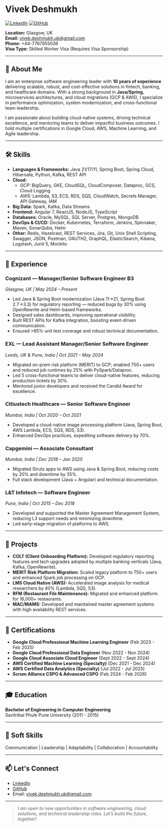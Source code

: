 # Vivek Deshmukh

[![LinkedIn](https://img.shields.io/badge/LinkedIn-vivekdeshmukh7-blue?logo=linkedin)](https://www.linkedin.com/in/vivekdeshmukh7/)
[![GitHub](https://img.shields.io/badge/GitHub-vsd7-black?logo=github)](https://github.com/vsd7)

**Location:** Glasgow, UK  
**Email:** vivek.deshmukh.uk@gmail.com  
**Phone:** +44-7767955036  
**Visa Type:** Skilled Worker Visa (Requires Visa Sponsorship)

---

## 👋 About Me

I am an enterprise software engineering leader with **10 years of experience** delivering scalable, robust, and cost-effective solutions in fintech, banking, and healthcare domains. With a strong background in **Java/Spring**, microservices architectures, and cloud migrations (GCP & AWS), I specialize in performance optimization, system modernization, and cross-functional team leadership.

I am passionate about building cloud-native systems, driving technical excellence, and mentoring teams to deliver impactful business outcomes. I hold multiple certifications in Google Cloud, AWS, Machine Learning, and Agile leadership.

---

## 🛠️ Skills

- **Languages & Frameworks:** Java 21/17/11, Spring Boot, Spring Cloud, Hibernate, Python, Kafka, REST API
- **Cloud:**  
  - *GCP:* BigQuery, GKE, CloudSQL, CloudComposer, Dataproc, GCS, Cloud Logging  
  - *AWS:* Lambda, S3, ECS, RDS, SQS, CloudWatch, Secrets Manager, API Gateway, IAM
- **Big Data:** Spark, Kafka, Data Streams
- **Frontend:** Angular 7, ReactJS, NodeJS, TypeScript
- **Databases:** Oracle, MySQL, SQL Server, Postgres, MongoDB
- **DevOps & CI/CD:** Docker, Kubernetes, Terraform, Jenkins, Spinnaker, Maven, SonarQube, Helm
- **Other:** Redis, Hazelcast, REST Services, Jira, Git, Unix Shell Scripting, Swagger, JSON, Postman, OAUTH2, GraphQL, ElasticSearch, Kibana, Logstash, Junit 5, Mockito

---

## 💼 Experience

### **Cognizant** — Manager/Senior Software Engineer B3  
*Glasgow, UK | May 2024 – Present*

- Led Java & Spring Boot modernization (Java 11→21, Spring Boot 2.7→3.3) for regulatory reporting — reduced bugs by 30% using OpenRewrite and Helm-based frameworks.
- Designed sales dashboards, improving operational visibility.
- Built REST APIs for Kafka integration, boosting event-driven communication.
- Ensured >85% unit test coverage and robust technical documentation.

### **EXL** — Lead Assistant Manager/Senior Software Engineer  
*Leeds, UK & Pune, India | Oct 2021 – May 2024*

- Migrated on-prem risk platform (MERIT) to GCP; enabled 750+ users and reduced job runtimes by 25% with PySpark/Dataproc.
- Led 5 cross-functional teams to deliver cloud-native features, reducing production tickets by 30%.
- Mentored junior developers and received the Candid Award for excellence.

### **Citiustech Healthcare** — Senior Software Engineer  
*Mumbai, India | Oct 2020 – Oct 2021*

- Developed a cloud-native image processing platform (Java, Spring Boot, AWS Lambda, ECS, SQS, RDS, S3).
- Enhanced DevOps practices, expediting software delivery by 70%.

### **Capgemini** — Associate Consultant  
*Mumbai, India | Dec 2018 – Jan 2020*

- Migrated Struts apps to AWS using Java & Spring Boot, reducing costs by 20% and downtime by 35%.
- Full stack development (Java + Angular) and technical documentation.

### **L&T Infotech** — Software Engineer  
*Pune, India | Oct 2015 – Dec 2018*

- Developed and supported the Master Agreement Management System, reducing L3 support needs and minimizing downtime.
- Led early-stage migration of platforms to AWS.

---

## 🚀 Projects

- **COLT (Client Onboarding Platform):** Developed regulatory reporting features and tech upgrades adopted by multiple banking verticals (Java, Kafka, OpenRewrite).
- **MERIT Risk Platform Migration:** Scaled legacy platform to 750+ users and enhanced Spark job processing on GCP.
- **LMS Cloud Native (AWS):** Accelerated image analysis for medical researchers by 40% (Lambda, SQS, S3).
- **RFM (Restaurant File Maintenance):** Migrated and enhanced platform for 16,000+ restaurants.
- **MAC/MAMS:** Developed and maintained master agreement systems with high availability REST services.

---

## 📜 Certifications

- **Google Cloud Professional Machine Learning Engineer** (Feb 2023 - Feb 2025)
- **Google Cloud Professional Data Engineer** (Nov 2022 - Nov 2024)
- **Google Cloud Associate Cloud Engineer** (Sept 2022 - Sept 2024)
- **AWS Certified Machine Learning (Specialty)** (Dec 2021 - Dec 2024)
- **AWS Certified Data Analytics (Specialty)** (Jul 2022 - Jul 2025)
- **Scrum Alliance CSPO & Advanced CSPO** (Feb 2024 - Feb 2026)

---

## 🎓 Education

**Bachelor of Engineering in Computer Engineering**  
Savitribai Phule Pune University (2011 - 2015)

---

## 🤝 Soft Skills

Communication | Leadership | Adaptability | Collaboration | Accountability

---

## 📫 Let's Connect

- [LinkedIn](https://www.linkedin.com/in/vivekdeshmukh7/)
- [GitHub](https://github.com/vsd7)
- Email: vivek.deshmukh.uk@gmail.com

---

> *I am open to new opportunities in software engineering, cloud solutions, and technical leadership roles. Let’s build the future, together!*
